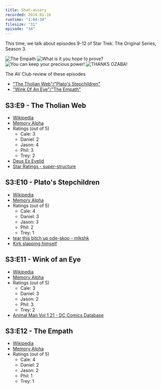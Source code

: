 ```yaml
---
title: Shat-assery
recorded: 2014-01-16
runtime: "1:04:34"
filesize: "31"
episode: "34"
---
```


This time, we talk about episodes 9-12 of Star Trek: The Original Series, Season 3.

![The Empath](https://f005.backblazeb2.com/file/piepworks-cdn/jawgrind/Jawgrind-Episode-34-1.jpg)
![What is it you hope to prove?](https://f005.backblazeb2.com/file/piepworks-cdn/jawgrind/Jawgrind-Episode-34-2.jpg)
![You can keep your precious power!](https://f005.backblazeb2.com/file/piepworks-cdn/jawgrind/Jawgrind-Episode-34-3.jpg)
![THANKS OZABA!](https://f005.backblazeb2.com/file/piepworks-cdn/jawgrind/Jawgrind-Episode-34-4.jpg)

The AV Club review of these episodes

- [&quot;The Tholian Web&quot;/&quot;Plato&#39;s Stepchildren&quot;](http://www.avclub.com/review/star-trek-the-tholian-webplatos-stepchildren-37118)
- [&quot;Wink Of An Eye&quot;/&quot;The Empath&quot;](http://www.avclub.com/review/star-trek-wink-of-an-eyethe-empath-37386)

## S3:E9 - The Tholian Web

- [Wikipedia](http://en.wikipedia.org/wiki/The_Tholian_Web)
- [Memory Alpha](<http://en.memory-alpha.org/wiki/The_Tholian_Web_(episode)>)
- Ratings (out of 5)
  - Cale: 3
  - Daniel: 2
  - Jason: 4
  - Phil: 3
  - Trey: 2
- [Deus Ex Eyelid](/17)
- [Star Ratings - super-structure](http://www.jasoncoleman.net/2014/01/16/star-ratings/)

## S3:E10 - Plato's Stepchildren

- [Wikipedia](http://en.wikipedia.org/wiki/Plato%27s_Stepchildren)
- [Memory Alpha](<http://en.memory-alpha.org/wiki/Plato%27s_Stepchildren_(episode)>)
- Ratings (out of 5)
  - Cale: 4
  - Daniel: 3
  - Jason: 3
  - Phil: 2
  - Trey: 1
- [tear this bitch up ode-skoo - mlkshk](https://mltshp.com/p/4PFZ)
- [Kirk slapping himself](http://i.imgur.com/CxKXtKz.gif)

## S3:E11 - Wink of an Eye

- [Wikipedia](http://en.wikipedia.org/wiki/Wink_of_an_Eye)
- [Memory Alpha](<http://en.memory-alpha.org/wiki/Wink_of_an_Eye_(episode)>)
- Ratings (out of 5)
  - Cale: 3
  - Daniel: 3
  - Jason: 2
  - Phil: 3
  - Trey: 2
- [Animal Man Vol 1 21 - DC Comics Database](http://dc.wikia.com/wiki/Animal_Man_Vol_1_21)

## S3:E12 - The Empath

- [Wikipedia](http://en.wikipedia.org/wiki/The_Empath)
- [Memory Alpha](<http://en.memory-alpha.org/wiki/The_Empath_(episode)>)
- Ratings (out of 5)
  - Cale: 4
  - Daniel: 2
  - Jason: 2
  - Phil: 1
  - Trey: 1
